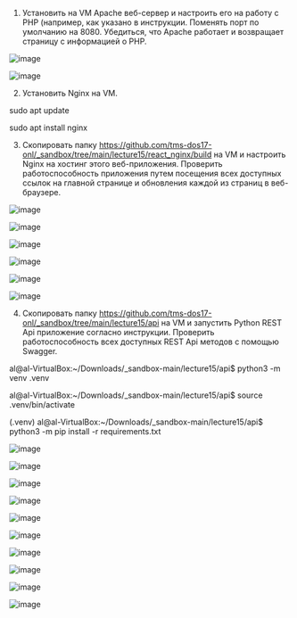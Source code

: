 1. Установить на VM Apache веб-сервер и настроить его на работу с PHP (например, как указано в инструкции. Поменять порт по умолчанию на 8080. Убедиться, что Apache работает и возвращает страницу с информацией о PHP.

![image](https://github.com/tms-dos17-onl/Alex-Krylov/assets/139115675/a7159926-57c0-493f-902c-d1799401c338)



![image](https://github.com/tms-dos17-onl/Alex-Krylov/assets/139115675/58285982-5c2f-4708-aeac-8598859ff8ff)

2. Установить Nginx на VM.

sudo apt update

sudo apt install nginx

3. Скопировать папку https://github.com/tms-dos17-onl/_sandbox/tree/main/lecture15/react_nginx/build на VM и настроить Nginx на хостинг этого веб-приложения. Проверить работоспособность приложения путем посещения всех доступных ссылок на главной странице и обновления каждой из страниц в веб-браузере.

![image](https://github.com/tms-dos17-onl/Alex-Krylov/assets/139115675/aaf54ed7-c708-4ef0-b640-b5312469264c)

![image](https://github.com/tms-dos17-onl/Alex-Krylov/assets/139115675/e38f1b9f-dad5-49c9-9492-591441e0c193)

![image](https://github.com/tms-dos17-onl/Alex-Krylov/assets/139115675/0b39d10d-524d-4ad2-8108-c4e58f149882)

![image](https://github.com/tms-dos17-onl/Alex-Krylov/assets/139115675/70d3a1bc-69e6-4a9a-9933-fcc782548d58)

![image](https://github.com/tms-dos17-onl/Alex-Krylov/assets/139115675/89e33a98-2bd0-4528-beed-908263a131a9)

![image](https://github.com/tms-dos17-onl/Alex-Krylov/assets/139115675/b4b54972-1c49-42ba-8f24-2854a3e387c9)


4. Скопировать папку https://github.com/tms-dos17-onl/_sandbox/tree/main/lecture15/api на VM и запустить Python REST Api приложение согласно инструкции. Проверить работоспособность всех доступных REST Api методов с помощью Swagger.

al@al-VirtualBox:~/Downloads/_sandbox-main/lecture15/api$ python3 -m venv .venv

al@al-VirtualBox:~/Downloads/_sandbox-main/lecture15/api$ source .venv/bin/activate


(.venv) al@al-VirtualBox:~/Downloads/_sandbox-main/lecture15/api$ python3 -m pip install -r requirements.txt


![image](https://github.com/tms-dos17-onl/Alex-Krylov/assets/139115675/fe27ff6d-c986-4e22-b0d2-c1eefe4d08a5)

![image](https://github.com/tms-dos17-onl/Alex-Krylov/assets/139115675/54ce11ca-9dfe-45b5-b50f-ad931d2bf92c)

![image](https://github.com/tms-dos17-onl/Alex-Krylov/assets/139115675/e15eb330-2ebf-4c83-a415-b941160e3aae)

![image](https://github.com/tms-dos17-onl/Alex-Krylov/assets/139115675/722a24b6-0e08-4416-ac6c-69fff9be491d)

![image](https://github.com/tms-dos17-onl/Alex-Krylov/assets/139115675/16a3e23d-be80-4b62-a93f-35d302e42ad6)

![image](https://github.com/tms-dos17-onl/Alex-Krylov/assets/139115675/13f7107c-260e-48ca-9c2e-1f8d9703476d)

![image](https://github.com/tms-dos17-onl/Alex-Krylov/assets/139115675/a5feeaae-f7cd-42a2-8986-4991de84c0af)

![image](https://github.com/tms-dos17-onl/Alex-Krylov/assets/139115675/dcb863ad-ccc5-47bf-9a76-e769a7be9390)

![image](https://github.com/tms-dos17-onl/Alex-Krylov/assets/139115675/b72d2382-227d-4772-8309-11927d5f52b0)

![image](https://github.com/tms-dos17-onl/Alex-Krylov/assets/139115675/793cae96-39d7-46e9-a025-e46167c25604)









